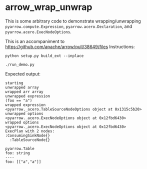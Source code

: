 # arrow_wrap_unwrap

This is some arbitrary code to demonstrate wrapping/unwrapping `pyarrow.compute.Expression`,
`pyarrow.acero.Declaration`, and `pyarrow.acero.ExecNodeOptions`.


This is an accompaniment to https://github.com/apache/arrow/pull/38649/files
Instructions:

```
python setup.py build_ext --inplace

./run_demo.py
```

Expected output:    

```
starting
unwrapped array
wrapped arr array
unwrapped expression
(foo == "a")
wrapped expression
<pyarrow._acero.TableSourceNodeOptions object at 0x1315c5b20>
unwrapped options
<pyarrow._acero.ExecNodeOptions object at 0x12fbd6430>
wrapped options
<pyarrow._acero.ExecNodeOptions object at 0x12fbd6430>
ExecPlan with 2 nodes:
:ConsumingSinkNode{}
  :TableSourceNode{}

pyarrow.Table
foo: string
----
foo: [["a","a"]]
```
